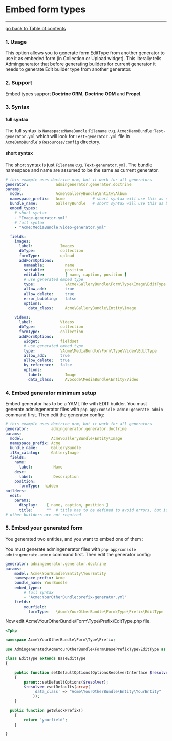 # Embed form types
---------------------------------------

[go back to Table of contents][back-to-index]

[back-to-index]: https://github.com/symfony2admingenerator/AdmingeneratorGeneratorBundle/blob/master/Resources/doc/documentation.md#4-generator

### 1. Usage

This option allows you to generate form EditType from another generator to use it 
as embeded form (in Collection or Upload widget). This literally tells Admingenerator 
that before generating builders for current generator it needs to generate Edit builder
type from another generator.

### 2. Support

Embed types support **Doctrine ORM**, **Doctrine ODM** and **Propel**.

### 3. Syntax

#### full syntax

The full syntax is `Namespace`:`NameBundle`:`Filename` e.g. `Acme:DemoBundle:Test-generator.yml`
which will look for `Test-generator.yml` file in `AcmeDemoBundle`'s `Resources/config` directory.

#### short syntax

The short syntax is just `Filename` e.g. `Text-generator.yml`. The bundle namespace and name 
are assumed to be the same as current generator. 

```yaml
# this example uses doctrine orm, but it work for all generators
generator:            admingenerator.generator.doctrine
params:
  model:              Acme\GalleryBundle\Entity\Album
  namespace_prefix:   Acme            # short syntax will use this as namespace
  bundle_name:        GalleryBundle   # short syntax will use this as bundle name
  embed_types:
    # short syntax
    - "Image-generator.yml"
    # full syntax
    - "Acme:MediaBundle:Video-generator.yml"

  fields:
    images:
      label:            Images
      dbType:           collection
      formType:         upload
      addFormOptions:
        nameable:         name
        sortable:         position
        editable:         [ name, caption, position ]
        # use generated embed type
        type:             \Acme\GalleryBundle\Form\Type\Image\EditType
        allow_add:        true
        allow_delete:     true
        error_bubbling:   false
        options:
          data_class:     Acme\GalleryBundle\Entity\Image

    videos:
      label:            Videos
      dbType:           collection
      formType:         collection
      addFormOptions:
        widget:         fieldset
        # use generated embed type
        type:           \Acme\MediaBundle\Form\Type\Video\EditType
        allow_add:      true
        allow_delete:   true
        by_reference:   false
        options:
          label:          Image
          data_class:     Avocode\MediaBundle\Entity\Video
```

### 4. Embed generator minimum setup

Embed generator has to be a YAML file with EDIT builder. You must generate admingenerator 
files with `php app/console admin:generate-admin` command first. Then edit the generator 
config:

```yaml
# this example uses doctrine orm, but it work for all generators
generator:          admingenerator.generator.doctrine
params:
  model:            Acme\GalleryBundle\Entity\Image
  namespace_prefix: Acme
  bundle_name:      GalleryBundle
  i18n_catalog:     GalleryImage
  fields:
    name:
      label:         Name
    desc:
      label:         Description
    position:
      formType:  hidden
builders:
  edit:
    params:
      display:    [ name, caption, position ]
      title:      ""  # title has to be defined to avoid errors, but is not used
# other builders are not required
```

### 5. Embed your generated form 

You generated two entities, and you want to embed one of them :

You must generate admingenerator files with `php app/console admin:generate-admin` command first. Then edit the generator 
config:
```yaml
generator: admingenerator.generator.doctrine
params:
    model: Acme\YourBundle\Entity\YourEntity
    namespace_prefix: Acme
    bundle_name: YourBundle
    embed_types: 
        # full syntax 
        - "Acme:YourOtherBundle:prefix-generator.yml"
    fields: 
        yourfield:  
          formType:   \Acme\YourOtherBundle\Form\Type\Prefix\EditType 
```

Now edit  Acme\YourOtherBundle\Form\Type\Prefix\EditType.php file.

```php
<?php

namespace Acme\YourOtherBundle\Form\Type\Prefix;

use Admingenerated\AcmeYourOtherBundle\Form\BasePrefixType\EditType as BaseEditType;

class EditType extends BaseEditType
{

    public function setDefaultOptions(OptionsResolverInterface $resolver)
    {
        parent::setDefaultOptions($resolver); 
        $resolver->setDefaults(array(
            'data_class' => "Acme\YourOtherBundle\Entity\YourEntity" 
            ));
    }

  public function getBlockPrefix()
    {
        return 'yourfield';
    }

}
```
